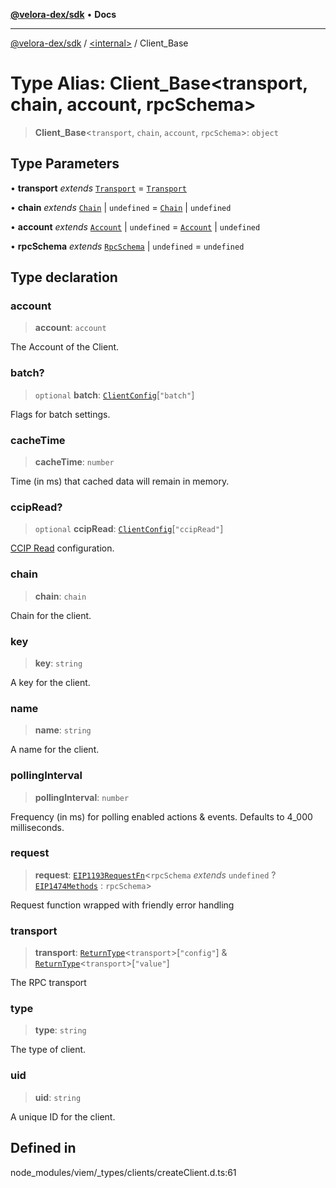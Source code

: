 [**@velora-dex/sdk**](../../README.md) • **Docs**

***

[@velora-dex/sdk](../../globals.md) / [\<internal\>](../README.md) / Client\_Base

# Type Alias: Client\_Base\<transport, chain, account, rpcSchema\>

> **Client\_Base**\<`transport`, `chain`, `account`, `rpcSchema`\>: `object`

## Type Parameters

• **transport** *extends* [`Transport`](Transport.md) = [`Transport`](Transport.md)

• **chain** *extends* [`Chain`](Chain.md) \| `undefined` = [`Chain`](Chain.md) \| `undefined`

• **account** *extends* [`Account`](Account.md) \| `undefined` = [`Account`](Account.md) \| `undefined`

• **rpcSchema** *extends* [`RpcSchema`](RpcSchema.md) \| `undefined` = `undefined`

## Type declaration

### account

> **account**: `account`

The Account of the Client.

### batch?

> `optional` **batch**: [`ClientConfig`](ClientConfig.md)\[`"batch"`\]

Flags for batch settings.

### cacheTime

> **cacheTime**: `number`

Time (in ms) that cached data will remain in memory.

### ccipRead?

> `optional` **ccipRead**: [`ClientConfig`](ClientConfig.md)\[`"ccipRead"`\]

[CCIP Read](https://eips.ethereum.org/EIPS/eip-3668) configuration.

### chain

> **chain**: `chain`

Chain for the client.

### key

> **key**: `string`

A key for the client.

### name

> **name**: `string`

A name for the client.

### pollingInterval

> **pollingInterval**: `number`

Frequency (in ms) for polling enabled actions & events. Defaults to 4_000 milliseconds.

### request

> **request**: [`EIP1193RequestFn`](EIP1193RequestFn.md)\<`rpcSchema` *extends* `undefined` ? [`EIP1474Methods`](EIP1474Methods.md) : `rpcSchema`\>

Request function wrapped with friendly error handling

### transport

> **transport**: [`ReturnType`](ReturnType.md)\<`transport`\>\[`"config"`\] & [`ReturnType`](ReturnType.md)\<`transport`\>\[`"value"`\]

The RPC transport

### type

> **type**: `string`

The type of client.

### uid

> **uid**: `string`

A unique ID for the client.

## Defined in

node\_modules/viem/\_types/clients/createClient.d.ts:61
